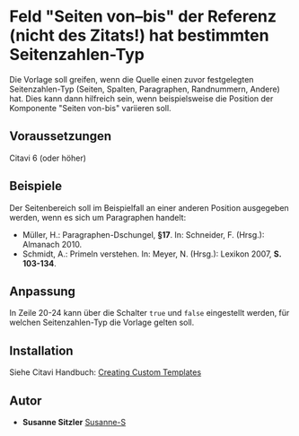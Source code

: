 # Feld "Seiten von–bis" der Referenz (nicht des Zitats!) hat bestimmten Seitenzahlen-Typ

Die Vorlage soll greifen, wenn die Quelle einen zuvor festgelegten Seitenzahlen-Typ (Seiten, Spalten, Paragraphen, Randnummern, Andere) hat. Dies kann dann hilfreich sein, wenn beispielsweise die Position der Komponente "Seiten von-bis" variieren soll.

## Voraussetzungen
Citavi 6 (oder höher)

## Beispiele
Der Seitenbereich soll im Beispielfall an einer anderen Position ausgegeben werden, wenn es sich um Paragraphen handelt:
- Müller, H.: Paragraphen-Dschungel, **§17**. In: Schneider, F. (Hrsg.): Almanach 2010.
- Schmidt, A.: Primeln verstehen. In: Meyer, N. (Hrsg.): Lexikon 2007, **S. 103-134**.

## Anpassung
In Zeile 20-24 kann über die Schalter `true` und `false` eingestellt werden, für welchen Seitenzahlen-Typ die Vorlage gelten soll.

## Installation
Siehe Citavi Handbuch: [Creating Custom Templates](http://www.citavi.com/creating_custom_templates)

## Autor

* **Susanne Sitzler** [Susanne-S](https://github.com/Susanne-S)
